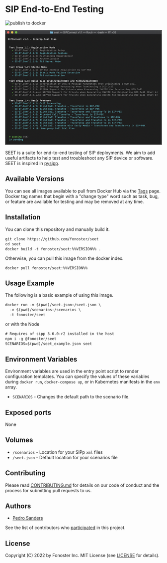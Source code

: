 # SIP End-to-End Testing

![publish to docker](https://github.com/fonoster/seet/workflows/publish%20to%20docker/badge.svg)

<img src="test_example.png" />

SEET is a suite for end-to-end testing of SIP deployments. We aim to add useful artifacts to help test and troubleshoot any SIP device or software. SEET is inspired in [pysipp](https://github.com/SIPp/pysipp).

## Available Versions

You can see all images available to pull from Docker Hub via the [Tags](https://hub.docker.com/repository/docker/fonoster/seet) page. Docker tag names that begin with a "change type" word such as task, bug, or feature are available for testing and may be removed at any time.

## Installation

You can clone this repository and manually build it.

```
git clone https://github.com/fonoster/seet
cd seet
docker build -t fonoster/seet:%%VERSION%% .
```

Otherwise, you can pull this image from the docker index.

```
docker pull fonoster/seet:%%VERSION%%
```

## Usage Example

The following is a basic example of using this image.

```
docker run -v $(pwd)/seet.json:/seet.json \
  -v $(pwd)/scenarios:/scenarios \
  -t fonoster/seet
```

or with the Node

```
# Requires of sipp 3.6.0-r2 installed in the host
npm i -g @fonoster/seet
SCENARIOS=$(pwd)/seet_example.json seet
```

## Environment Variables

Environment variables are used in the entry point script to render configuration templates. You can specify the values of these variables during `docker run`, `docker-compose up`, or in Kubernetes manifests in the `env` array.

- `SCENARIOS` - Changes the default path to the scenario file.

## Exposed ports

None

## Volumes

- `/scenarios` - Location for your SIPp `xml` files
- `/seet.json` - Default location for your scenarios file

## Contributing

Please read [CONTRIBUTING.md](https://github.com/fonoster/fonoster/blob/master/CONTRIBUTING.md) for details on our code of conduct and the process for submitting pull requests to us.

## Authors

- [Pedro Sanders](https://github.com/psanders)

See the list of contributors who [participated](https://github.com/fonoster/seet/contributors) in this project.

## License

Copyright (C) 2022 by Fonoster Inc. MIT License (see [LICENSE](https://github.com/fonoster/fonoster/blob/master/LICENSE) for details).

